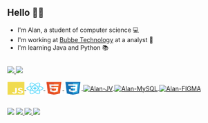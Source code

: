 ## Hello 👋🏻

* I'm Alan, a student of computer science 💻
* I'm working at [Bubbe Technology](https://www.bubbe.com.br/) at a analyst 📝
* I'm learning Java and Python 📚

##

<div align="left">
  <a href="https://github.com/alanmaclan">
  <img height="160em" src="https://github-readme-stats.vercel.app/api?username=alanmaclan&show_icons=true&theme=dark&include_all_commits=true&count_private=true"/>
  <img height="160em" src="https://github-readme-stats.vercel.app/api/top-langs/?username=alanmaclan&layout=compact&langs_count=7&theme=dark"/>
</div>
  
  <div style="display: inline_block"><br>
  <img align="center" alt="Alan-Js" height="30" width="40" src="https://raw.githubusercontent.com/devicons/devicon/master/icons/javascript/javascript-plain.svg">
  <img align="center" alt="Alan-React" height="30" width="40" src="https://raw.githubusercontent.com/devicons/devicon/master/icons/react/react-original.svg">
  <img align="center" alt="Alan-HTML" height="30" width="40" src="https://raw.githubusercontent.com/devicons/devicon/master/icons/html5/html5-original.svg">
  <img align="center" alt="Alan-CSS" height="30" width="40" src="https://raw.githubusercontent.com/devicons/devicon/master/icons/css3/css3-original.svg">
  <img align="center" alt="Alan-JV" height="30" width="40" src="https://cdn.jsdelivr.net/gh/devicons/devicon/icons/java/java-original.svg" />
  <img align="center" alt="Alan-MySQL" height="30" width="40" src="https://cdn.jsdelivr.net/gh/devicons/devicon/icons/mysql/mysql-original.svg" />
  <img align="center" alt="Alan-FIGMA" height="30" width="40" src="https://cdn.jsdelivr.net/gh/devicons/devicon/icons/figma/figma-original.svg" />
                 
##  
 <div>
  <a href="https://www.youtube.com/channel/UCTL79F4SxbcWT-vQOlgpFOA" target="_blank"><img src="https://img.shields.io/badge/YouTube-FF0000?style=for-the-badge&logo=youtube&logoColor=white" target="_blank"></a>
  <a href="https://www.instagram.com/alanmaclan/" target="_blank"><img src="https://img.shields.io/badge/-Instagram-%23E4405F?style=for-the-badge&logo=instagram&logoColor=white" target="_blank">
    </a>
  <a href = "mailto:alanmaclans@gmail.com"><img src="https://img.shields.io/badge/-Gmail-%23333?style=for-the-badge&logo=gmail&logoColor=white" target="_blank">
    </a>
  <a href="https://www.linkedin.com/in/alan-maclan/" target="_blank"><img src="https://img.shields.io/badge/-LinkedIn-%230077B5?style=for-the-badge&logo=linkedin&logoColor=white" target="_blank">
    </a> 
     </div>
